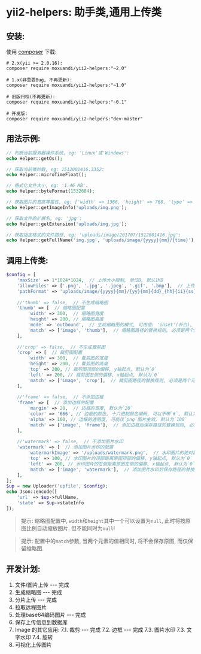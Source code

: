 yii2-helpers: 助手类,通用上传类
==================

安装:
------------
使用 [composer](http://getcomposer.org/download/) 下载:
```
# 2.x(yii >= 2.0.16):
composer require moxuandi/yii2-helpers:"~2.0"

# 1.x(非重要Bug, 不再更新):
composer require moxuandi/yii2-helpers:"~1.0"

# 旧版归档(不再更新):
composer require moxuandi/yii2-helpers:"~0.1"

# 开发版:
composer require moxuandi/yii2-helpers:"dev-master"
```


用法示例:
-----
```php
// 判断当前服务器操作系统, eg: 'Linux'或'Windows':
echo Helper::getOs();

// 获取当前微妙数, eg: 1512001416.3352:
echo Helper::microTimeFloat();

// 格式化文件大小, eg: '1.46 MB'.
echo Helper::byteFormat(1532684);

// 获取图片的宽高等属性, eg: ['width' => 1366, 'height' => 768, 'type' => 'PNG', 'mime' => 'image/png'].:
echo Helper::getImageInfo('uploads/img.png');

// 获取文件的扩展名, eg: 'jpg':
echo Helper::getExtension('uploads/img.jpg');

// 获取指定格式的文件路径, eg: 'uploads/image/201707/1512001416.jpg':
echo Helper::getFullName('img.jpg', 'uploads/image/{yyyy}{mm}/{time}');
```

调用上传类:
-----
```php
$config = [
    'maxSize' => 1*1024*1024,  // 上传大小限制, 单位B, 默认1MB
    'allowFiles' => ['.png', '.jpg', '.jpeg', '.gif', '.bmp'],  // 上传图片格式显示
    'pathFormat' => 'uploads/image/{yyyy}{mm}/{yy}{mm}{dd}_{hh}{ii}{ss}_{rand:4}',  // 上传保存路径, 可以自定义保存路径和文件名格式
	
    //'thumb' => false,  // 不生成缩略图
    'thumb' => [  // 缩略图配置
        'width' => 300,  // 缩略图宽度
        'height' => 200, // 缩略图高度
        'mode' => 'outbound',  // 生成缩略图的模式, 可用值: 'inset'(补白), 'outbound'(裁剪, 默认值)
        'match' => ['image', 'thumb'],  // 缩略图路径的替换规则, 必须是两个元素的数组
    ],
	
    //'crop' => false,  // 不生成裁剪图
    'crop' => [  // 裁剪图配置
        'width' => 300,  // 裁剪图的宽度
        'height' => 200, // 裁剪图的高度
        'top' => 200, // 裁剪图顶部的偏移, y轴起点, 默认为`0`
        'left' => 200, // 裁剪图左侧的偏移, x轴起点, 默认为`0`
        'match' => ['image', 'crop'],  // 裁剪图路径的替换规则, 必须是两个元素的数组
    ],
	
    //'frame' => false,  // 不添加边框
    'frame' => [  // 添加边框的配置
        'margin' => 20,  // 边框的宽度, 默认为`20`
        'color' => '666', // 边框的颜色, 十六进制颜色编码, 可以不带`#`, 默认为`666`
        'alpha' => 100, // 边框的透明度, 可能仅`png`图片生效, 默认为`100`
        'match' => ['image', 'frame'],  // 添加边框后保存路径的替换规则, 必须是两个元素的数组
    ],
	
    //'watermark' => false,  // 不添加图片水印
    'watermark' => [  // 添加图片水印的配置
        'watermarkImage' => '/uploads/watermark.png',  // 水印图片的绝对路径
        'top' => 100, // 水印图片的顶部距离原图顶部的偏移, y轴起点, 默认为`0`
        'left' => 200, // 水印图片的左侧距离原图左侧的偏移, x轴起点, 默认为`0`
        'match' => ['image', 'watermark'],  // 添加图片水印后保存路径的替换规则, 必须是两个元素的数组
    ],
];
$up = new Uploader('upfile', $config);
echo Json::encode([
    'url' => $up->fullName,
    'state' => $up->stateInfo
]);
```

> 提示: 缩略图配置中, `width`和`height`其中一个可以设置为`null`, 此时将按原图比例自动缩放图片. 但不能同时为`null`!

> 提示: 配置中的`match`参数, 当两个元素的值相同时, 将不会保存原图, 而仅保留缩略图.

开发计划:
-----
1. 文件/图片上传 --- 完成
2. 生成缩略图 --- 完成
3. 分片上传 --- 完成
4. 拉取远程图片
5. 处理base64编码图片 --- 完成
6. 保存上传信息到数据库
7. Image 的其它应用:
7.1. 裁剪 --- 完成
7.2. 边框 --- 完成
7.3. 图片水印
7.3. 文字水印
7.4. 旋转
8. 可视化上传图片
